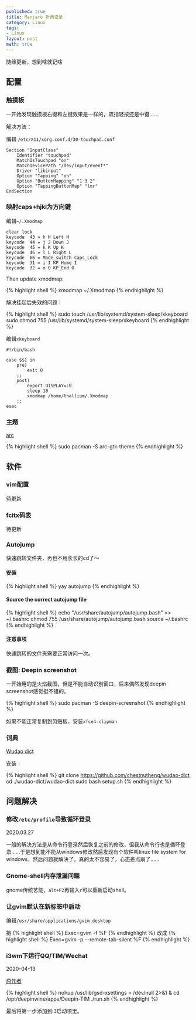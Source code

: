 ```yaml
---
published: true
title: Manjaro 折腾记录
category: Linux
tags: 
- Linux
layout: post
math: true
---
```

随缘更新，想到啥就记啥
<!-- more -->
## 配置

### 触摸板

一开始发现触摸板右键和左键效果是一样的，双指轻按还是中键……

解决方法：

编辑 `/etc/X11/xorg.conf.d/30-touchpad.conf`

```shell
Section "InputClass"
    Identifier "touchpad"
    MatchIsTouchpad "on"
    MatchDevicePath "/dev/input/event*"
    Driver "libinput"
    Option "Tapping" "on"
    Option "ButtonMapping" "1 3 2"
    Option "TappingButtonMap" "lmr"
EndSection
```

### 映射caps+hjkl为方向键

编辑`~/.Xmodmap`

```shell
clear lock
keycode  43 = h H Left H
keycode  44 = j J Down J
keycode  45 = k K Up K
keycode  46 = l L Right L
keycode  66 = Mode_switch Caps_Lock
keycode  31 = i I KP_Home I
keycode  32 = o O KP_End O
```

Then update xmodmap:

{% highlight shell %}
xmodmap ~/.Xmodmap
{% endhighlight %}

解决挂起后失效的问题：

{% highlight shell %}
sudo touch /usr/lib/systemd/system-sleep/xkeyboard
sudo chmod 755 /usr/lib/systemd/system-sleep/xkeyboard
{% endhighlight %}

编辑`xkeyboard`

```shell
#!/bin/bash

case $$1 in
    pre)
        exit 0
    ;;
    post)
        export DISPLAY=:0
        sleep 10
        xmodmap /home/thallium/.Xmodmap
    ;;
esac
```

### 主题

[arc](https://github.com/horst3180/arc-theme)

{% highlight shell %}
sudo pacman -S arc-gtk-theme
{% endhighlight %}

## 软件

### vim配置

待更新

### fcitx码表

待更新

### Autojump

快速跳转文件夹，再也不用长长的cd了～

#### 安装

{% highlight shell %}
yay autojump
{% endhighlight %}

#### Source the correct autojump file

{% highlight shell %}
echo "/usr/share/autojump/autojump.bash" >> ~/.bashrc
chmod 755 /usr/share/autojump/autojump.bash
source ~/.bashrc
{% endhighlight %}

#### 注意事项

快速跳转的文件夹需要正常访问一次。

### 截图: Deepin screenshot

一开始用的是火焰截图，但是不能自动识别窗口，后来偶然发现deepin screenshot感觉挺不错的。

{% highlight shell %}
sudo pacman -S deepin-screenshot
{% endhighlight %}

如果不能正常复制到剪贴板，安装`xfce4-clipman`

### 词典

[Wudao dict](https://github.com/ChestnutHeng/Wudao-dict)

安装：

{% highlight shell %}
git clone https://github.com/chestnutheng/wudao-dict
cd ./wudao-dict/wudao-dict
sudo bash setup.sh
{% endhighlight %}

## 问题解决

### 修改`/etc/profile`导致循环登录

2020.03.27

一般的解决方法是从命令行登录然后恢复之前的修改，但我从命令行也是循环登录……于是想到能不能从windows修改然后发现有个软件叫linux file system for windows，然后问题就解决了。真的太不容易了，心态差点崩了……

### Gnome-shell内存泄漏问题

gnome传统艺能，`alt+F2`再输入`r`可以重新启动shell。

### 让gvim默认在新标签中启动

编辑`/usr/share/applications/gvim.desktop`

把
{% highlight shell %}
Exec=gvim -f %F
{% endhighlight %}
改成
{% highlight shell %}
Exec=gvim -p --remote-tab-silent %F
{% endhighlight %}

### i3wm下运行QQ/TIM/Wechat

2020-04-13

[原作者](http://www.waimaosns.cc/arch-linux-i3wm-run-deepin-qq-tim/)

{% highlight shell %}
nohup /usr/lib/gsd-xsettings > /dev/null 2>&1 &
cd /opt/deepinwine/apps/Deepin-TIM
./run.sh
{% endhighlight %}

最后将第一步添加到i3启动项里。